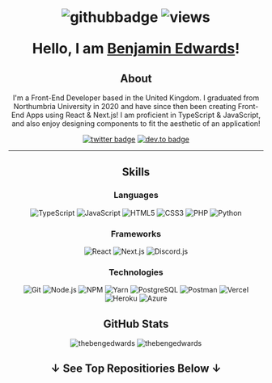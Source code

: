 <div align="center">
<h1>

![githubbadge](https://img.shields.io/github/followers/thebengedwards?style=social)
![views](https://komarev.com/ghpvc/?username=thebengedwards&color=0A66C2&style=flat)

Hello, I am <a href="https://www.linkedin.com/in/thebengedwards/">Benjamin Edwards</a>!

</h1>

<div>
<h2>About</h2>

<p>I'm a Front-End Developer based in the United Kingdom. I graduated from Northumbria University in 2020 and have since then been creating Front-End Apps using React & Next.js! I am proficient in TypeScript & JavaScript, and also enjoy designing components to fit the aesthetic of an application!</p>

[![twitter badge](https://img.shields.io/badge/-@thebengedwards-1DA1F2?style=flat&logo=twitter&logoColor=white)](https://twitter.com/thebengedwards)
[![dev.to badge](https://img.shields.io/badge/-thebengedwards-0A66C2?style=flat&logo=linkedin)](https://www.linkedin.com/in/thebengedwards)

<hr>
</div>

<div>
<h2>Skills</h2>

<div>
<h3>Languages</h3>

![TypeScript](https://img.shields.io/badge/-TypeScript-3178C6?&logo=TypeScript&logoColor=white&style=flat)
![JavaScript](https://img.shields.io/badge/-JavaScript-F7DF1E?logo=JavaScript&logoColor=white&style=flat)
![HTML5](https://img.shields.io/badge/-HTML5-E34F26?&logo=HTML5&logoColor=white&style=flat)
![CSS3](https://img.shields.io/badge/-CSS3-1572B6?&logo=CSS3&logoColor=white&style=flat)
![PHP](https://img.shields.io/badge/-PHP-777BB4?&logo=PHP&logoColor=white&style=flat)
![Python](https://img.shields.io/badge/-Python-3776AB?&logo=Python&logoColor=white&style=flat)

</div>

<div>
<h3>Frameworks</h3>

![React](https://img.shields.io/badge/-React-61DAFB?logo=React&logoColor=white&style=flat)
![Next.js](https://img.shields.io/badge/-Next.js-000000?logo=Next.js&logoColor=white&style=flat)
![Discord.js](https://img.shields.io/badge/-Discord.js-5865F2?logo=Discord&logoColor=white&style=flat)

</div>

<div>
<h3>Technologies</h3>

![Git](https://img.shields.io/badge/-Git-F05032?logo=git&logoColor=white&style=flat)
![Node.js](https://img.shields.io/badge/-Node.js-339933?logo=Node.js&logoColor=white&style=flat)
![NPM](https://img.shields.io/badge/-NPM-CB3837?logo=npm&logoColor=white&style=flat)
![Yarn](https://img.shields.io/badge/-Yarn-2C8EBB?logo=Yarn&logoColor=white&style=flat)
![PostgreSQL](https://img.shields.io/badge/-PostgreSQL-4169E1?logo=postgresql&logoColor=white&style=flat)
![Postman](https://img.shields.io/badge/-Postman-FF6C37?logo=Postman&logoColor=white&style=flat)
![Vercel](https://img.shields.io/badge/-Vercel-000000?logo=vercel&logoColor=white&style=flat)
![Heroku](https://img.shields.io/badge/-Heroku-430098?logo=heroku&logoColor=white&style=flat)
![Azure](https://img.shields.io/badge/-Azure-0078D4?logo=microsoftazure&logoColor=white&style=flat)

</div>

</div>

<div>
<h2>GitHub Stats</h2>

<img src="https://github-readme-stats.vercel.app/api?username=thebengedwards&hide_title=true&hide_border=true&show_icons=true&include_all_commits=true&count_private=true&theme=transparent" alt="thebengedwards" />
    
<img src="https://github-readme-stats.vercel.app/api/top-langs/?username=thebengedwards&hide_title=true&hide_border=true&layout=compact&langs_count=10&theme=transparent" alt="thebengedwards" />

</div>

<h2>↓ See Top Repositiories Below ↓</h2>

</div>
